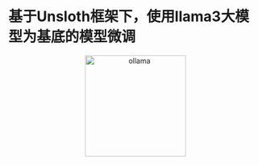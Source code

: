 # 基于Unsloth框架下，使用llama3大模型为基底的模型微调

<div align="center">
 <img alt="ollama" height="200px" src="https://github.com/ollama/ollama/assets/3325447/0d0b44e2-8f4a-4e99-9b52-a5c1c741c8f7">
</div>


